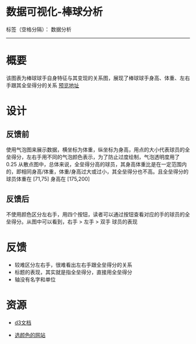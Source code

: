 ﻿# 数据可视化-棒球分析

标签（空格分隔）： 数据分析

---

# 概要
该图表为棒球球手自身特征与其变现的关系图，展现了棒球球手身高、体重、左右手跟其全垒得分的关系
[预览地址][3]

# 设计
## 反馈前
使用气泡图来展示数据，横坐标为体重，纵坐标为身高，用点的大小代表球员的全垒得分，左右手用不同的气泡颜色表示，为了防止过度绘制，气泡透明度用了0.25
从散点图中，总体来说，全垒得分高的球员，其身高体重比是在一定范围内的，即相同身高/体重，体重/身高过大或过小，其全垒得分也不高。且全垒得分的球员体重在 [71,75] 身高在 [175,200]

## 反馈后
不使用颜色区分左右手，用四个按钮，读者可以通过按钮查看对应的手的球员的全垒得分。从图中可以看到，右手 > 左手 > 双手 球员的表现


# 反馈
+ 较难区分左右手，很难看出左右手跟全垒得分的关系
+ 标题的表现，其实就是指全垒得分，直接用全垒得分
+ 轴没有名字和单位


# 资源
+ [d3文档][1]
+ [选颜色的网站][2]


  [1]: https://github.com/d3/d3/wiki/API--%E4%B8%AD%E6%96%87%E6%89%8B%E5%86%8C
  [2]: https://flatuicolors.com/palette/defo
  [3]: http://candycute.cn/baseball/baseball-final.html
